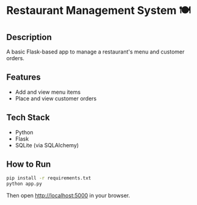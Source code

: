 # Restaurant Management System 🍽️

## Description
A basic Flask-based app to manage a restaurant's menu and customer orders.

## Features
- Add and view menu items
- Place and view customer orders

## Tech Stack
- Python
- Flask
- SQLite (via SQLAlchemy)

## How to Run
```bash
pip install -r requirements.txt
python app.py
```

Then open [http://localhost:5000](http://localhost:5000) in your browser.
